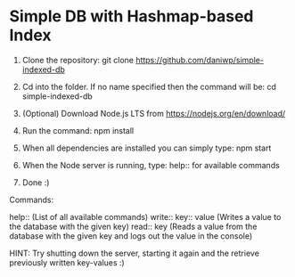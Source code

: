 # Simple DB with Hashmap-based Index

1. Clone the repository: git clone https://github.com/daniwp/simple-indexed-db

2. Cd into the folder. If no name specified then the command will be: cd simple-indexed-db

3. (Optional) Download Node.js LTS from https://nodejs.org/en/download/

4. Run the command: npm install

5. When all dependencies are installed you can simply type: npm start

6. When the Node server is running, type: help:: for available commands 

7. Done :)

Commands:

help:: (List of all available commands)
write:: key:: value (Writes a value to the database with the given key)
read:: key (Reads a value from the database with the given key and logs out the value in the console)


HINT: Try shutting down the server, starting it again and the retrieve previously written key-values :)
